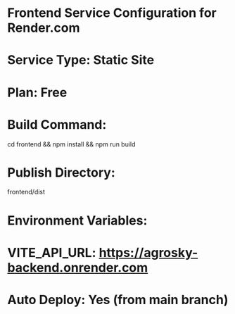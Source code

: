 # Frontend Service Configuration for Render.com
# Service Type: Static Site
# Plan: Free

# Build Command:
cd frontend && npm install && npm run build

# Publish Directory:
frontend/dist

# Environment Variables:
# VITE_API_URL: https://agrosky-backend.onrender.com

# Auto Deploy: Yes (from main branch)

